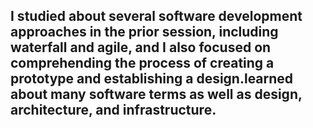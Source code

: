 ## I studied about several software development approaches in the prior session, including waterfall and agile, and I also focused on comprehending the process of creating a prototype and establishing a design.learned about many software terms as well as design, architecture, and infrastructure.

